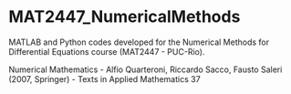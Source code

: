 # MAT2447_NumericalMethods

MATLAB and Python codes developed for the Numerical Methods for Differential Equations course (MAT2447 - PUC-Rio).

Numerical Mathematics - Alfio Quarteroni, Riccardo Sacco, Fausto Saleri (2007, Springer) - Texts in Applied Mathematics 37
